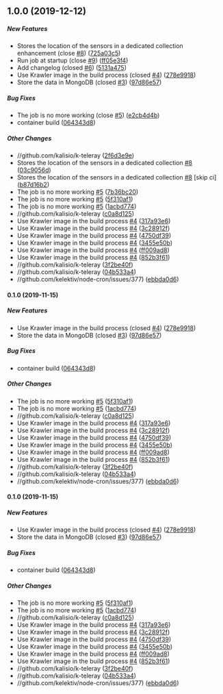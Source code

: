 ## 1.0.0 (2019-12-12)

##### New Features

*  Stores the location of the sensors in a dedicated collection enhancement (close [#8](https://github.com/kalisio/k-teleray/pull/8)) ([725a03c5](https://github.com/kalisio/k-teleray/commit/725a03c58ec287455c83b75c6ff80412e21da033))
*  Run job at startup (close [#9](https://github.com/kalisio/k-teleray/pull/9)) ([ff05e3f4](https://github.com/kalisio/k-teleray/commit/ff05e3f4b4ad0b528785bc318316e0b5d99365e3))
*  Add changelog (closed [#6](https://github.com/kalisio/k-teleray/pull/6)) ([5131a475](https://github.com/kalisio/k-teleray/commit/5131a47580a461b7afe0be5180a92639eaa14e4b))
*  Use Krawler image in the build process (closed [#4](https://github.com/kalisio/k-teleray/pull/4)) ([278e9918](https://github.com/kalisio/k-teleray/commit/278e99187849e8ee856afa82db7e64d4700510c3))
*  Store the data in MongoDB (closed [#3](https://github.com/kalisio/k-teleray/pull/3)) ([97d86e57](https://github.com/kalisio/k-teleray/commit/97d86e576ed527479a0f3d8c98fe192d2be8d1af))

##### Bug Fixes

*  The job is no more working (close [#5](https://github.com/kalisio/k-teleray/pull/5)) ([e2cb4d4b](https://github.com/kalisio/k-teleray/commit/e2cb4d4b61471ee10078b8aaa0b41300a8375202))
*  container build ([064343d8](https://github.com/kalisio/k-teleray/commit/064343d8dca30911f8a56aceba0bc6c76c9744b8))

##### Other Changes

* //github.com/kalisio/k-teleray ([2f6d3e9e](https://github.com/kalisio/k-teleray/commit/2f6d3e9e1fb21fc598a4c88d67c8da65b26f93cc))
*  Stores the location of the sensors in a dedicated collection [#8](https://github.com/kalisio/k-teleray/pull/8) ([03c9056d](https://github.com/kalisio/k-teleray/commit/03c9056ddbe11f1fab87affd95dc947744a8ac6d))
*  Stores the location of the sensors in a dedicated collection [#8](https://github.com/kalisio/k-teleray/pull/8) [skip ci] ([b87d16b2](https://github.com/kalisio/k-teleray/commit/b87d16b2c9aa3f309687eb9c13f2edda81b89051))
*  The job is no more working [#5](https://github.com/kalisio/k-teleray/pull/5) ([7b36bc20](https://github.com/kalisio/k-teleray/commit/7b36bc207e3821128ea996941421614db50de3e7))
*  The job is no more working [#5](https://github.com/kalisio/k-teleray/pull/5) ([5f310af1](https://github.com/kalisio/k-teleray/commit/5f310af13ee7fbf432cef04dd7118ee783f48b91))
*  The job is no more working [#5](https://github.com/kalisio/k-teleray/pull/5) ([1acbd774](https://github.com/kalisio/k-teleray/commit/1acbd774f5b7bb156eab85ae287d32b6314f3dec))
* //github.com/kalisio/k-teleray ([c0a8d125](https://github.com/kalisio/k-teleray/commit/c0a8d125d30028874c2f4c62b9e015ff322d9479))
*  Use Krawler image in the build process [#4](https://github.com/kalisio/k-teleray/pull/4) ([317a93e6](https://github.com/kalisio/k-teleray/commit/317a93e6d2791cf66c81bec770121aed219a5d6d))
*  Use Krawler image in the build process [#4](https://github.com/kalisio/k-teleray/pull/4) ([3c28912f](https://github.com/kalisio/k-teleray/commit/3c28912f44d469b80984b022e61de55126e700a6))
*  Use Krawler image in the build process [#4](https://github.com/kalisio/k-teleray/pull/4) ([4750df39](https://github.com/kalisio/k-teleray/commit/4750df395996407c2eb58abf9662ff64c7fa25d8))
*  Use Krawler image in the build process [#4](https://github.com/kalisio/k-teleray/pull/4) ([3455e50b](https://github.com/kalisio/k-teleray/commit/3455e50bd13853469956139193367d2e169a9cdb))
*  Use Krawler image in the build process [#4](https://github.com/kalisio/k-teleray/pull/4) ([ff009ad8](https://github.com/kalisio/k-teleray/commit/ff009ad8ae9d6047cbc65c4508eed57ffde6dd79))
*  Use Krawler image in the build process [#4](https://github.com/kalisio/k-teleray/pull/4) ([852b3f61](https://github.com/kalisio/k-teleray/commit/852b3f61e0a99136b691f3a0cad8e93bd17bce02))
* //github.com/kalisio/k-teleray ([3f2be40f](https://github.com/kalisio/k-teleray/commit/3f2be40f2dc29db983dde79637967178bfcbc550))
* //github.com/kalisio/k-teleray ([04b533a4](https://github.com/kalisio/k-teleray/commit/04b533a4d908b2a21cf22e967e0e95cdb2d1e06b))
* //github.com/kelektiv/node-cron/issues/377) ([ebbda0d6](https://github.com/kalisio/k-teleray/commit/ebbda0d64e3f610fd4b5432922afa3620a0cbeb8))

#### 0.1.0 (2019-11-15)

##### New Features

*  Use Krawler image in the build process (closed [#4](https://github.com/kalisio/k-teleray/pull/4)) ([278e9918](https://github.com/kalisio/k-teleray/commit/278e99187849e8ee856afa82db7e64d4700510c3))
*  Store the data in MongoDB (closed [#3](https://github.com/kalisio/k-teleray/pull/3)) ([97d86e57](https://github.com/kalisio/k-teleray/commit/97d86e576ed527479a0f3d8c98fe192d2be8d1af))

##### Bug Fixes

*  container build ([064343d8](https://github.com/kalisio/k-teleray/commit/064343d8dca30911f8a56aceba0bc6c76c9744b8))

##### Other Changes

*  The job is no more working [#5](https://github.com/kalisio/k-teleray/pull/5) ([5f310af1](https://github.com/kalisio/k-teleray/commit/5f310af13ee7fbf432cef04dd7118ee783f48b91))
*  The job is no more working [#5](https://github.com/kalisio/k-teleray/pull/5) ([1acbd774](https://github.com/kalisio/k-teleray/commit/1acbd774f5b7bb156eab85ae287d32b6314f3dec))
* //github.com/kalisio/k-teleray ([c0a8d125](https://github.com/kalisio/k-teleray/commit/c0a8d125d30028874c2f4c62b9e015ff322d9479))
*  Use Krawler image in the build process [#4](https://github.com/kalisio/k-teleray/pull/4) ([317a93e6](https://github.com/kalisio/k-teleray/commit/317a93e6d2791cf66c81bec770121aed219a5d6d))
*  Use Krawler image in the build process [#4](https://github.com/kalisio/k-teleray/pull/4) ([3c28912f](https://github.com/kalisio/k-teleray/commit/3c28912f44d469b80984b022e61de55126e700a6))
*  Use Krawler image in the build process [#4](https://github.com/kalisio/k-teleray/pull/4) ([4750df39](https://github.com/kalisio/k-teleray/commit/4750df395996407c2eb58abf9662ff64c7fa25d8))
*  Use Krawler image in the build process [#4](https://github.com/kalisio/k-teleray/pull/4) ([3455e50b](https://github.com/kalisio/k-teleray/commit/3455e50bd13853469956139193367d2e169a9cdb))
*  Use Krawler image in the build process [#4](https://github.com/kalisio/k-teleray/pull/4) ([ff009ad8](https://github.com/kalisio/k-teleray/commit/ff009ad8ae9d6047cbc65c4508eed57ffde6dd79))
*  Use Krawler image in the build process [#4](https://github.com/kalisio/k-teleray/pull/4) ([852b3f61](https://github.com/kalisio/k-teleray/commit/852b3f61e0a99136b691f3a0cad8e93bd17bce02))
* //github.com/kalisio/k-teleray ([3f2be40f](https://github.com/kalisio/k-teleray/commit/3f2be40f2dc29db983dde79637967178bfcbc550))
* //github.com/kalisio/k-teleray ([04b533a4](https://github.com/kalisio/k-teleray/commit/04b533a4d908b2a21cf22e967e0e95cdb2d1e06b))
* //github.com/kelektiv/node-cron/issues/377) ([ebbda0d6](https://github.com/kalisio/k-teleray/commit/ebbda0d64e3f610fd4b5432922afa3620a0cbeb8))

#### 0.1.0 (2019-11-15)

##### New Features

*  Use Krawler image in the build process (closed [#4](https://github.com/kalisio/k-teleray/pull/4)) ([278e9918](https://github.com/kalisio/k-teleray/commit/278e99187849e8ee856afa82db7e64d4700510c3))
*  Store the data in MongoDB (closed [#3](https://github.com/kalisio/k-teleray/pull/3)) ([97d86e57](https://github.com/kalisio/k-teleray/commit/97d86e576ed527479a0f3d8c98fe192d2be8d1af))

##### Bug Fixes

*  container build ([064343d8](https://github.com/kalisio/k-teleray/commit/064343d8dca30911f8a56aceba0bc6c76c9744b8))

##### Other Changes

*  The job is no more working [#5](https://github.com/kalisio/k-teleray/pull/5) ([5f310af1](https://github.com/kalisio/k-teleray/commit/5f310af13ee7fbf432cef04dd7118ee783f48b91))
*  The job is no more working [#5](https://github.com/kalisio/k-teleray/pull/5) ([1acbd774](https://github.com/kalisio/k-teleray/commit/1acbd774f5b7bb156eab85ae287d32b6314f3dec))
* //github.com/kalisio/k-teleray ([c0a8d125](https://github.com/kalisio/k-teleray/commit/c0a8d125d30028874c2f4c62b9e015ff322d9479))
*  Use Krawler image in the build process [#4](https://github.com/kalisio/k-teleray/pull/4) ([317a93e6](https://github.com/kalisio/k-teleray/commit/317a93e6d2791cf66c81bec770121aed219a5d6d))
*  Use Krawler image in the build process [#4](https://github.com/kalisio/k-teleray/pull/4) ([3c28912f](https://github.com/kalisio/k-teleray/commit/3c28912f44d469b80984b022e61de55126e700a6))
*  Use Krawler image in the build process [#4](https://github.com/kalisio/k-teleray/pull/4) ([4750df39](https://github.com/kalisio/k-teleray/commit/4750df395996407c2eb58abf9662ff64c7fa25d8))
*  Use Krawler image in the build process [#4](https://github.com/kalisio/k-teleray/pull/4) ([3455e50b](https://github.com/kalisio/k-teleray/commit/3455e50bd13853469956139193367d2e169a9cdb))
*  Use Krawler image in the build process [#4](https://github.com/kalisio/k-teleray/pull/4) ([ff009ad8](https://github.com/kalisio/k-teleray/commit/ff009ad8ae9d6047cbc65c4508eed57ffde6dd79))
*  Use Krawler image in the build process [#4](https://github.com/kalisio/k-teleray/pull/4) ([852b3f61](https://github.com/kalisio/k-teleray/commit/852b3f61e0a99136b691f3a0cad8e93bd17bce02))
* //github.com/kalisio/k-teleray ([3f2be40f](https://github.com/kalisio/k-teleray/commit/3f2be40f2dc29db983dde79637967178bfcbc550))
* //github.com/kalisio/k-teleray ([04b533a4](https://github.com/kalisio/k-teleray/commit/04b533a4d908b2a21cf22e967e0e95cdb2d1e06b))
* //github.com/kelektiv/node-cron/issues/377) ([ebbda0d6](https://github.com/kalisio/k-teleray/commit/ebbda0d64e3f610fd4b5432922afa3620a0cbeb8))


